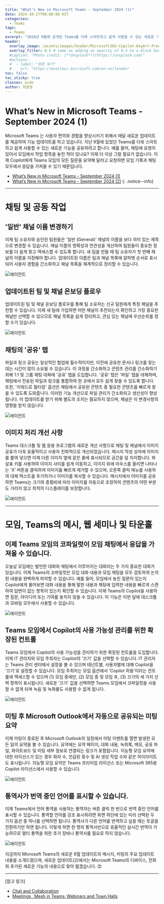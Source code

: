 ```yaml
---
title: "What’s New in Microsoft Teams - September 2024 (1)"
date: 2024-10-27T00:00:00 KST
categories:
  - Teams
tags:
  - Teams
excerpt: "2024년 9월에 공개된 Teams를 더욱 스마트하고 쉽게 사용할 수 있는 새로운 기능을 소개합니다."
header:
  overlay_image: /assets/images/header/Microsoft365-Copilot-KeyArt-Productivity-6K-01.png
  overlay_filter: 0.5 # same as adding an opacity of 0.5 to a black background
  #caption: "Photo credit: [**Unsplash**](https://unsplash.com)"
  #actions:
  #  - label: "원문 보기"
  #    url: "https://msaitour.microsoft.com/en-us/london"
toc: false
toc_sticky: true
classes: wide
author: 최원영
---
```


# What’s New in Microsoft Teams - September 2024 (1)

Microsoft Teams	는 사용자 편의와 경험을 향상시키기 위해서 매달 새로운 업데이트를 제공하여 기능 업데이트를 하고 있습니다. 지난 9월에 있었던 Teams를 더욱 스마트하고 쉽게 사용할 수 있는 새로운 기능을 공유하려고 합니다. 예를 들어, 채팅에 요청이 있어서 모임에서 작업 항목을 놓친 적이 있나요? 이제 더 이상 그럴 필요가 없습니다. 이제 Copilot에게 Teams 모임의 모든 질문을 요약해 달라고 요청하면 모임 기록과 채팅 모두에서 응답을 가져올 수 있기 때문입니다.  
- [What’s New in Microsoft Teams - September 2024 (1)](https://microsoft.github.io/mwkorea/teams/teams-2024-sept-1/)
- [What’s New in Microsoft Teams - September 2024 (2)](https://microsoft.github.io/mwkorea/teams/teams-2024-sept-2/)
{: .notice--info}

---

# 채팅 및 공동 작업 

## '일반' 채널 이름 변경하기 

이제 팀 소유자와 승인된 팀원들은 '일반 (General)' 채널의 이름을 보다 의미 있는 제목으로 변경할 수 있습니다. 채널 이름의 명확성과 연관성을 개선하여 팀원들이 중요한 정보를 더 쉽게 찾고 액세스할 수 있도록 합니다. 새 팀을 만들 때 팀 소유자가 첫 번째 채널의 이름을 지정해야 합니다. 업데이트된 이름은 팀과 채널 목록에 알파벳 순서로 표시되어 사용자 경험을 간소화하고 채널 목록을 체계적으로 정리할 수 있습니다. 

![에이전트](/mwkorea/assets/images/20241027/그림1.png)

## 업데이트된 팀 및 채널 온보딩 플로우 

업데이트된 팀 및 채널 온보딩 플로우를 통해 팀 소유자는 신규 팀원에게 특정 채널을 추천할 수 있습니다. 이제 새 팀에 가입하면 어떤 채널이 추천되는지 확인하고 가장 중요한 채널만 선택할 수 있으므로 채널 목록을 쉽게 정리하고, 관심 있는 채널에 우선순위를 정할 수가 있습니다. 

![에이전트](/mwkorea/assets/images/20241027/그림2.png)

## 채팅의 '공유' 탭 

파일과 링크 공유는 일상적인 협업에 필수적이지만, 이전에 공유한 문서나 링크를 찾는 데는 시간이 많이 소요될 수 있습니다. 이 과정을 간소화하고 콘텐츠 관리를 간소화하기 위해 1:1 및 그룹 채팅 대화에 '공유' 탭을 도입합니다. '공유' 탭은 '파일' 탭을 대체하며, 채팅에서 전송된 파일과 링크를 통합하여 한 곳에서 모두 쉽게 찾을 수 있도록 합니다. 또한, '키워드로 필터링' 옵션은 채팅에서 공유된 콘텐츠 중 필요한 콘텐츠를 빠르게 찾을 수 있도록 도와줍니다. 이러한 기능 개선으로 파일 관리가 간소화되고 생산성이 향상됩니다. 이 업데이트를 받기 위해 별도의 조치는 필요하지 않으며, 채널은 이 변경사항의 영향을 받지 않습니다. 

![에이전트](/mwkorea/assets/images/20241027/그림3.png) 

## 이미지 처리 개선 사항 

Teams 데스크톱 및 웹 응용 프로그램의 새로운 개선 사항으로 채팅 및 채널에서 이미지 공유가 더욱 효율적이고 사용자 친화적으로 개선되었습니다. 메시지 작성 상자에 이미지를 붙여 넣으면 이제 다른 이미지 옆에 같은 줄에 표시되므로 공간을 덜 차지합니다. 화살표 키를 사용하여 이미지 사이를 쉽게 이동하고, 이미지 위에 마우스를 올리면 나타나는 'X' 버튼을 클릭하여 이미지를 빠르게 제거할 수 있으며, 오른쪽 클릭 메뉴를 사용하여 대체 텍스트를 추가하거나 이미지를 복사할 수 있습니다. 메시지에서 이미지를 공유하면 Teams는 크기와 종횡비에 따라 이미지를 자동으로 조정하여 콘텐츠의 어떤 부분도 가리지 않고 최적의 디스플레이를 보장합니다. 

![에이전트](/mwkorea/assets/images/20241027/그림4.png) 

--- 

# 모임, Teams의 메시, 웹 세미나 및 타운홀 

## 이제 Teams 모임의 코파일럿이 모임 채팅에서 응답을 가져올 수 있습니다. 

오늘날 모임에는 발언한 대화와 채팅에서 이루어지는 대화라는 두 가지 중요한 대화가 있습니다. 이제 Teams의 코파일럿은 모임 대화 내용과 모임 채팅을 모두 검토하여 논의된 내용을 완벽하게 파악할 수 있습니다. 예를 들어, 모임에서 놓친 질문이 있는지 Copilot에게 물어보면 대화 내용을 통해 말한 내용과 채팅에 입력한 내용을 빠르게 스캔하여 답변이 없는 항목이 있는지 확인할 수 있습니다. 이제 Teams의 Copilot을 사용하면 질문, 아이디어 또는 기여를 놓치지 않을 수 있습니다. 이 기능은 이번 달에 데스크톱과 모바일 모두에서 사용할 수 있습니다. 

![에이전트](/mwkorea/assets/images/20241027/그림5.gif) 

## Teams 모임에서 Copilot의 사용 가능성 관리를 위한 확장된 컨트롤 

Teams 모임에서 Copilot의 사용 가능성을 관리하기 위한 확장된 컨트롤을 도입합니다. 이제 IT 관리자와 모임 주최자는 Copilot의 '끄기' 값을 선택할 수 있습니다. IT 관리자는 Teams 관리 센터에서 설정을 볼 수 있으며 테넌트별, 사용자별에 대해 Copilot을 '끄기'로 설정할 수 있습니다. 모임 주최자는 모임 옵션에서 'Copilot 허용'이라는 컨트롤에 액세스할 수 있으며 (1) 모임 중에만, (2) 모임 중 및 모임 후, (3) 끄기의 세 가지 선택 항목이 표시됩니다. 새로운 '끄기' 값을 선택하면 Teams 모임에서 코파일럿을 사용할 수 없게 되며 녹음 및 녹화물도 사용할 수 없게 됩니다.  

![에이전트](/mwkorea/assets/images/20241027/그림6.png) 
 
## 미팅 후 Microsoft Outlook에서 자동으로 공유되는 미팅 요약 

이제 미팅이 종료된 후 Microsoft Outlook의 일정에서 미팅 이벤트를 열면 발생한 모든 일의 요약을 볼 수 있습니다. 요약에는 요약 페이지, 대화 내용, 녹취록, 메모, 공유 파일, 화이트보드 및 미팅 세부 정보로 연결되는 링크가 포함됩니다. 지능형 모임 요약에 대한 라이선스가 있는 경우 화자 수, 언급된 횟수 및 AI 생성 작업 수와 같은 하이라이트도 표시됩니다. 지능형 모임 요약은 Teams 프리미엄 라이선스 또는 Microsoft 365용 Copilot 라이선스에서 사용할 수 있습니다. 

![에이전트](/mwkorea/assets/images/20241027/그림7.png) 
 
## 통역사가 번역 중인 언어를 표시할 수 있습니다. 

이제 Teams에서 언어 통역을 사용하는 통역자는 버튼 클릭 한 번으로 번역 중인 언어를 표시할 수 있습니다. 통역할 언어를 강조 표시하려면 화면 하단에 있는 미리 선택된 두 가지 옵션 중 하나를 선택하면 됩니다. 통역사가 다른 언어를 번역하고 싶을 때는 토글을 전환하기만 하면 됩니다. 이렇게 하면 한 명의 통역사만으로 효율적인 실시간 번역이 가능하므로 멀티 통역을 위한 추가 장비나 통역사를 필요로 하지 않습니다. 

![에이전트](/mwkorea/assets/images/20241027/그림9.png) 

지금까지 Microsoft Teams의 새로운 9월 업데이트의 메시지, 미팅의 주요 업데이트 내용을 소개드렸으며, 새로운 업데이트(2)에서는 Microsoft Teams의 디바이스, 전화 외 추가된 새로운 기능의 내용으로 찾아 뵙겠습니다. 😊 

---

[참고 링크]
- [Chat and Collaboration](https://techcommunity.microsoft.com/t5/microsoft-teams-blog/what-s-new-in-microsoft-teams-september-2024/ba-p/4255348#chat)
- [Meetings , Mesh in Teams, Webinars and Town Halls](https://techcommunity.microsoft.com/t5/microsoft-teams-blog/what-s-new-in-microsoft-teams-september-2024/ba-p/4255348#meetings)




